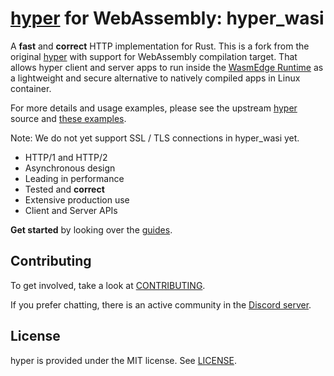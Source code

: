 # [hyper](https://hyper.rs) for WebAssembly: hyper_wasi

A **fast** and **correct** HTTP implementation for Rust. 
This is a fork from the original [hyper](https://github.com/hyperium/hyper) with support for WebAssembly compilation target.
That allows hyper client and server apps to run inside the [WasmEdge Runtime](https://github.com/WasmEdge/WasmEdge#readme) as a lightweight and secure alternative to natively compiled apps in Linux container.

For more details and usage examples, please see the upstream [hyper](https://github.com/hyperium/hyper) source and [these examples](https://github.com/WasmEdge/wasmedge_hyper_demo).

Note: We do not yet support SSL / TLS connections in hyper_wasi yet.


- HTTP/1 and HTTP/2
- Asynchronous design
- Leading in performance
- Tested and **correct**
- Extensive production use
- Client and Server APIs

**Get started** by looking over the [guides](https://hyper.rs/guides).

## Contributing

To get involved, take a look at [CONTRIBUTING](CONTRIBUTING.md).

If you prefer chatting, there is an active community in the [Discord server][discord-url].

## License

hyper is provided under the MIT license. See [LICENSE](LICENSE).

[discord-badge]: https://img.shields.io/discord/500028886025895936.svg?logo=discord
[discord-url]: https://discord.gg/kkwpueZ

